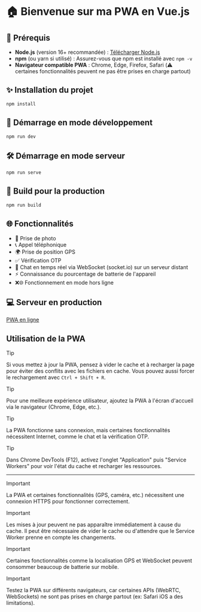 # 🏠 Bienvenue sur ma PWA en Vue.js

## 📖 Prérequis

- **Node.js** (version 16+ recommandée) : [Télécharger Node.js](https://nodejs.org/)
- **npm** (ou yarn si utilisé) : Assurez-vous que npm est installé avec `npm -v`
- **Navigateur compatible PWA** : Chrome, Edge, Firefox, Safari (⚠️ certaines fonctionnalités peuvent ne pas être prises en charge partout)


## ✨ Installation du projet

```bash
npm install
```

## 🔄 Démarrage en mode développement

```bash
npm run dev
```

## 🛠️ Démarrage en mode serveur

```bash
npm run serve
```

## 🌟 Build pour la production

```bash
npm run build
```

## 🌐 Fonctionnalités

- 📸 Prise de photo
- 📞 Appel téléphonique
- 🌍 Prise de position GPS
- ✅ Vérification OTP
- 📢 Chat en temps réel via WebSocket (socket.io) sur un serveur distant
- ⚡ Connaissance du pourcentage de batterie de l'appareil
- ❌🌐 Fonctionnement en mode hors ligne

## 💻 Serveur en production

[PWA en ligne](https://robinson.berthet.angers.mds-project.fr/)

## Utilisation de la PWA 

> [!TIP]
> Si vous mettez à jour la PWA, pensez à vider le cache et à recharger la page pour éviter des conflits avec les fichiers en cache. Vous pouvez aussi forcer le rechargement avec `Ctrl + Shift + R`.  

> [!TIP]
> Pour une meilleure expérience utilisateur, ajoutez la PWA à l'écran d'accueil via le navigateur (Chrome, Edge, etc.).  

> [!TIP]
> La PWA fonctionne sans connexion, mais certaines fonctionnalités nécessitent Internet, comme le chat et la vérification OTP.  

> [!TIP]
> Dans Chrome DevTools (F12), activez l'onglet "Application" puis "Service Workers" pour voir l'état du cache et recharger les ressources.  

---

> [!IMPORTANT]
> La PWA et certaines fonctionnalités (GPS, caméra, etc.) nécessitent une connexion HTTPS pour fonctionner correctement.  

> [!IMPORTANT]
> Les mises à jour peuvent ne pas apparaître immédiatement à cause du cache. Il peut être nécessaire de vider le cache ou d'attendre que le Service Worker prenne en compte les changements.  

> [!IMPORTANT]
> Certaines fonctionnalités comme la localisation GPS et WebSocket peuvent consommer beaucoup de batterie sur mobile.  

> [!IMPORTANT]
> Testez la PWA sur différents navigateurs, car certaines APIs (WebRTC, WebSockets) ne sont pas prises en charge partout (ex: Safari iOS a des limitations).  
